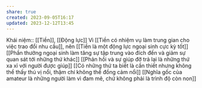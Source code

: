 ```yaml
---
share: true
created: 2023-09-05T16:17
updated: 2023-12-12T13:45
---
```

Khái niệm:: [[Tiền]], [[Động lực]]
Vì [[Tiền có nhiệm vụ làm trung gian cho việc trao đổi nhu cầu]], nên [[Tiền là một động lực ngoại sinh cực kỳ tốt]]
[[Phần thưởng ngoại sinh làm tăng sự tập trung vào đích đến và giảm sự quan sát tới những thứ khác]]
[[Phản hồi và sự giúp đỡ trả lại là những thứ xa xỉ với người được giúp]]
[[Có những thứ ta biết là cần thiết nhưng không thể thấy thú vị nổi, thậm chí không thể đồng cảm nổi]]
[[Nghĩa gốc của amateur là những người làm vì đam mê, chứ không phải là trình độ còn non]] 